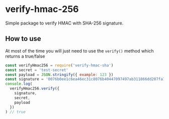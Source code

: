 # verify-hmac-256
Simple package to verify HMAC with SHA-256 signature.

## How to use
At most of the time you will just need to use the `verify()` method which returns a true/false

```javascript
const verifyHmac256 = require('verify-hmac-sha')
const secret = 'test-secret'
const payload = JSON.stringify({ example: 123 })
const signature = '0076b0ee1c6ea46ec31c8076b40447097497ab311866dd207fa7708e7a2bcc43'
console.log(
  verifyHmac256.verify({
    signature,
    secret,
    payload
  })
) // true
```

